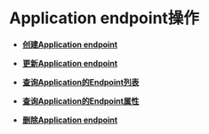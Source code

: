 # Application endpoint操作<a name="topic_300000015"></a>

 

-   **[创建Application endpoint](创建Application-endpoint.md)**  

-   **[更新Application endpoint](更新Application-endpoint.md)**  

-   **[查询Application的Endpoint列表](查询Application的Endpoint列表.md)**  

-   **[查询Application的Endpoint属性](查询Application的Endpoint属性.md)**  

-   **[删除Application endpoint](删除Application-endpoint.md)**  


